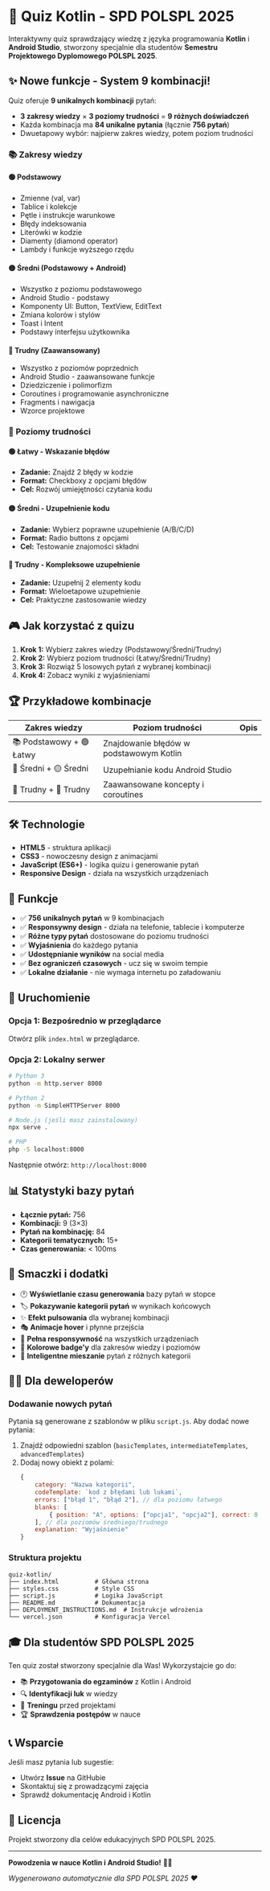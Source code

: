 # 🚀 Quiz Kotlin - SPD POLSPL 2025

Interaktywny quiz sprawdzający wiedzę z języka programowania **Kotlin** i **Android Studio**, stworzony specjalnie dla studentów **Semestru Projektowego Dyplomowego POLSPL 2025**.

## ✨ Nowe funkcje - System 9 kombinacji!

Quiz oferuje **9 unikalnych kombinacji** pytań:
- **3 zakresy wiedzy** × **3 poziomy trudności** = **9 różnych doświadczeń**
- Każda kombinacja ma **84 unikalne pytania** (łącznie **756 pytań**)
- Dwuetapowy wybór: najpierw zakres wiedzy, potem poziom trudności

### 📚 Zakresy wiedzy

#### 🟢 Podstawowy
- Zmienne (val, var)
- Tablice i kolekcje
- Pętle i instrukcje warunkowe
- Błędy indeksowania
- Literówki w kodzie
- Diamenty (diamond operator)
- Lambdy i funkcje wyższego rzędu

#### 🟡 Średni (Podstawowy + Android)
- Wszystko z poziomu podstawowego
- Android Studio - podstawy
- Komponenty UI: Button, TextView, EditText
- Zmiana kolorów i stylów
- Toast i Intent
- Podstawy interfejsu użytkownika

#### 🔴 Trudny (Zaawansowany)
- Wszystko z poziomów poprzednich
- Android Studio - zaawansowane funkcje
- Dziedziczenie i polimorfizm
- Coroutines i programowanie asynchroniczne
- Fragments i nawigacja
- Wzorce projektowe

### 🎯 Poziomy trudności

#### 🟢 Łatwy - Wskazanie błędów
- **Zadanie:** Znajdź 2 błędy w kodzie
- **Format:** Checkboxy z opcjami błędów
- **Cel:** Rozwój umiejętności czytania kodu

#### 🟡 Średni - Uzupełnienie kodu
- **Zadanie:** Wybierz poprawne uzupełnienie (A/B/C/D)
- **Format:** Radio buttons z opcjami
- **Cel:** Testowanie znajomości składni

#### 🔴 Trudny - Kompleksowe uzupełnienie
- **Zadanie:** Uzupełnij 2 elementy kodu
- **Format:** Wieloetapowe uzupełnienie
- **Cel:** Praktyczne zastosowanie wiedzy

## 🎮 Jak korzystać z quizu

1. **Krok 1:** Wybierz zakres wiedzy (Podstawowy/Średni/Trudny)
2. **Krok 2:** Wybierz poziom trudności (Łatwy/Średni/Trudny)
3. **Krok 3:** Rozwiąż 5 losowych pytań z wybranej kombinacji
4. **Krok 4:** Zobacz wyniki z wyjaśnieniami

## 🏆 Przykładowe kombinacje

| Zakres wiedzy | Poziom trudności | Opis |
|---------------|------------------|------|
| 📚 Podstawowy + 🟢 Łatwy | Znajdowanie błędów w podstawowym Kotlin |
| 📱 Średni + 🟡 Średni | Uzupełnianie kodu Android Studio |
| 🚀 Trudny + 🔴 Trudny | Zaawansowane koncepty i coroutines |

## 🛠️ Technologie

- **HTML5** - struktura aplikacji
- **CSS3** - nowoczesny design z animacjami
- **JavaScript (ES6+)** - logika quizu i generowanie pytań
- **Responsive Design** - działa na wszystkich urządzeniach

## 📱 Funkcje

- ✅ **756 unikalnych pytań** w 9 kombinacjach
- ✅ **Responsywny design** - działa na telefonie, tablecie i komputerze
- ✅ **Różne typy pytań** dostosowane do poziomu trudności
- ✅ **Wyjaśnienia** do każdego pytania
- ✅ **Udostępnianie wyników** na social media
- ✅ **Bez ograniczeń czasowych** - ucz się w swoim tempie
- ✅ **Lokalne działanie** - nie wymaga internetu po załadowaniu

## 🚀 Uruchomienie

### Opcja 1: Bezpośrednio w przeglądarce
Otwórz plik `index.html` w przeglądarce.

### Opcja 2: Lokalny serwer
```bash
# Python 3
python -m http.server 8000

# Python 2
python -m SimpleHTTPServer 8000

# Node.js (jeśli masz zainstalowany)
npx serve .

# PHP
php -S localhost:8000
```

Następnie otwórz: `http://localhost:8000`

## 📊 Statystyki bazy pytań

- **Łącznie pytań:** 756
- **Kombinacji:** 9 (3×3)
- **Pytań na kombinację:** 84
- **Kategorii tematycznych:** 15+
- **Czas generowania:** < 100ms

## 🎨 Smaczki i dodatki

- 🕐 **Wyświetlanie czasu generowania** bazy pytań w stopce
- 🏷️ **Pokazywanie kategorii pytań** w wynikach końcowych
- ✨ **Efekt pulsowania** dla wybranej kombinacji
- 🎭 **Animacje hover** i płynne przejścia
- 📱 **Pełna responsywność** na wszystkich urządzeniach
- 🌈 **Kolorowe badge'y** dla zakresów wiedzy i poziomów
- 🎯 **Inteligentne mieszanie** pytań z różnych kategorii

## 👨‍💻 Dla deweloperów

### Dodawanie nowych pytań

Pytania są generowane z szablonów w pliku `script.js`. Aby dodać nowe pytania:

1. Znajdź odpowiedni szablon (`basicTemplates`, `intermediateTemplates`, `advancedTemplates`)
2. Dodaj nowy obiekt z polami:
   ```javascript
   {
       category: "Nazwa kategorii",
       codeTemplate: `kod z błędami lub lukami`,
       errors: ["błąd 1", "błąd 2"], // dla poziomu łatwego
       blanks: [
           { position: "A", options: ["opcja1", "opcja2"], correct: 0 }
       ], // dla poziomów średniego/trudnego
       explanation: "Wyjaśnienie"
   }
   ```

### Struktura projektu
```
quiz-kotlin/
├── index.html          # Główna strona
├── styles.css          # Style CSS
├── script.js           # Logika JavaScript
├── README.md           # Dokumentacja
├── DEPLOYMENT_INSTRUCTIONS.md  # Instrukcje wdrożenia
└── vercel.json         # Konfiguracja Vercel
```

## 🎓 Dla studentów SPD POLSPL 2025

Ten quiz został stworzony specjalnie dla Was! Wykorzystajcie go do:

- 📚 **Przygotowania do egzaminów** z Kotlin i Android
- 🔍 **Identyfikacji luk** w wiedzy
- 💪 **Treningu** przed projektami
- 🏆 **Sprawdzenia postępów** w nauce

## 📞 Wsparcie

Jeśli masz pytania lub sugestie:
- Utwórz **Issue** na GitHubie
- Skontaktuj się z prowadzącymi zajęcia
- Sprawdź dokumentację Android i Kotlin

## 📄 Licencja

Projekt stworzony dla celów edukacyjnych SPD POLSPL 2025.

---

**Powodzenia w nauce Kotlin i Android Studio!** 🚀📱

*Wygenerowano automatycznie dla SPD POLSPL 2025 ❤️*
